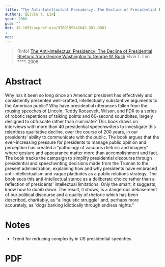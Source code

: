 ```yaml
---
title: "The Anti-Intellectual Presidency: The Decline of Presidential Rhetoric from George Washington to George W. Bush"
authors: [Elvin T. Lim]
year: 2008
pub: ""
doi: 10.1093/acprof:oso/9780195342642.001.0001
: 
moc: 
---
```

>[!info]
[The Anti-Intellectual Presidency: The Decline of Presidential Rhetoric from George Washington to George W. Bush](https://pubmed.ncbi.nlm.nih.gov//)
Elvin T. Lim
****. 2008

# Abstract
Why has it been so long since an American president has effectively and consistently presented well-crafted, intellectually substantive arguments to the American public? Why have presidential utterances fallen from the rousing speeches of Lincoln, Teddy Roosevelt, Wilson, and FDR to a series of robotic repetitions of talking points and 60-second soundbites, largely designed to obfuscate rather than illuminate? This book draws on interviews with more than 40 presidential speechwriters to investigate this relentless qualitative decline, over the course of 200 years, in our presidents' ability to communicate with the public. The book argues that the ever-increasing pressure for presidents to manage public opinion and perception has created a “pathology of vacuous rhetoric and imagery” where gesture and appearance matter more than accomplishment and fact. The book tracks the campaign to simplify presidential discourse through presidential and speechwriting decisions made from the Truman to the present administration, explaining how and why presidents have embraced anti-intellectualism and vague platitudes as a public relations strategy. The book sees this anti-intellectual stance as a deliberate choice rather than a reflection of presidents' intellectual limitations. Only the smart, it suggests, know how to dumb down. The result, it shows, is a dangerous debasement of our political discourse and a quality of rhetoric which has been described, charitably, as “a linguistic struggle” and, perhaps more accurately, as “dogs barking idiotically through endless nights.”

# Notes
- Trend for reducing complexity in US presidential speeches

# PDF

